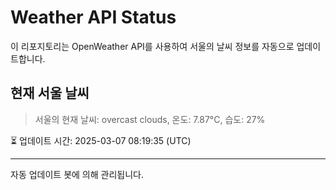
# Weather API Status

이 리포지토리는 OpenWeather API를 사용하여 서울의 날씨 정보를 자동으로 업데이트합니다.

## 현재 서울 날씨
> 서울의 현재 날씨: overcast clouds, 온도: 7.87°C, 습도: 27%

⏳ 업데이트 시간: 2025-03-07 08:19:35 (UTC)

---
자동 업데이트 봇에 의해 관리됩니다.
